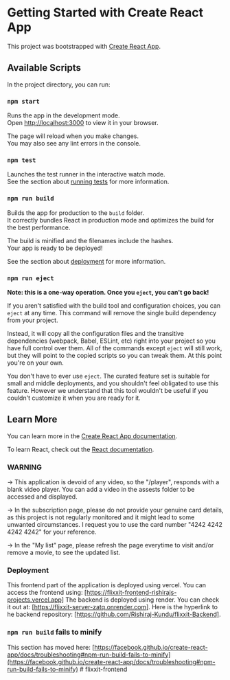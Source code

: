 # Getting Started with Create React App

This project was bootstrapped with [Create React App](https://github.com/facebook/create-react-app).

## Available Scripts

In the project directory, you can run:

### `npm start`

Runs the app in the development mode.\
Open [http://localhost:3000](http://localhost:3000) to view it in your browser.

The page will reload when you make changes.\
You may also see any lint errors in the console.

### `npm test`

Launches the test runner in the interactive watch mode.\
See the section about [running tests](https://facebook.github.io/create-react-app/docs/running-tests) for more information.

### `npm run build`

Builds the app for production to the `build` folder.\
It correctly bundles React in production mode and optimizes the build for the best performance.

The build is minified and the filenames include the hashes.\
Your app is ready to be deployed!

See the section about [deployment](https://facebook.github.io/create-react-app/docs/deployment) for more information.

### `npm run eject`

**Note: this is a one-way operation. Once you `eject`, you can't go back!**

If you aren't satisfied with the build tool and configuration choices, you can `eject` at any time. This command will remove the single build dependency from your project.

Instead, it will copy all the configuration files and the transitive dependencies (webpack, Babel, ESLint, etc) right into your project so you have full control over them. All of the commands except `eject` will still work, but they will point to the copied scripts so you can tweak them. At this point you're on your own.

You don't have to ever use `eject`. The curated feature set is suitable for small and middle deployments, and you shouldn't feel obligated to use this feature. However we understand that this tool wouldn't be useful if you couldn't customize it when you are ready for it.

## Learn More

You can learn more in the [Create React App documentation](https://facebook.github.io/create-react-app/docs/getting-started).

To learn React, check out the [React documentation](https://reactjs.org/).

### WARNING ###
-> This application is devoid of any video, so the "/player", responds with a blank video player. You can add a video in the assests folder to be accessed and displayed.

-> In the subscription page, please do not provide your genuine card details, as this project is not regularly monitored and it might lead to some unwanted circumstances. I request you to use the card number 
   "4242 4242 4242 4242" for your reference.

-> In the "My list" page, please refresh the page everytime to visit and/or remove a movie, to see the updated list. 

### Deployment

This frontend part of the application is deployed using vercel. You can access the frontend using: [https://flixxit-frontend-rishirajs-projects.vercel.app] 
The backend is deployed using render. You can check it out at: [https://flixxit-server-zatq.onrender.com].
Here is the hyperlink to he backend repository: [https://github.com/Rishiraj-Kundu/flixxit-Backend].

### `npm run build` fails to minify

This section has moved here: [https://facebook.github.io/create-react-app/docs/troubleshooting#npm-run-build-fails-to-minify](https://facebook.github.io/create-react-app/docs/troubleshooting#npm-run-build-fails-to-minify)
#   f l i x x i t - f r o n t e n d 
 
 
